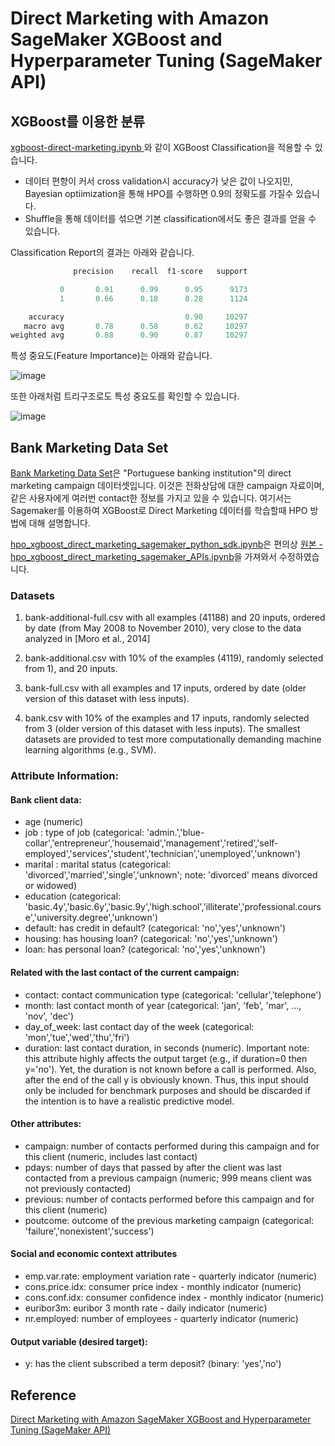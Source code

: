 # Direct Marketing with Amazon SageMaker XGBoost and Hyperparameter Tuning (SageMaker API)



## XGBoost를 이용한 분류

[xgboost-direct-marketing.ipynb
](https://github.com/kyopark2014/aws-sagemaker/blob/main/sagemaker-examples/direct-marketing-xgboost/xgboost-direct-marketing.ipynb)와 같이 XGBoost Classification을 적용할 수 있습니다.

- 데이터 편향이 커서 cross validation시 accuracy가 낮은 값이 나오지민, Bayesian optiimization을 통해 HPO를 수행하면 0.9의 정확도를 가질수 있습니다.
- Shuffle을 통해 데이터를 섞으면 기본 classification에서도 좋은 결과를 얻을 수 있습니다. 


Classification Report의 결과는 아래와 같습니다. 
```java
              precision    recall  f1-score   support

           0       0.91      0.99      0.95      9173
           1       0.66      0.18      0.28      1124

    accuracy                           0.90     10297
   macro avg       0.78      0.58      0.62     10297
weighted avg       0.88      0.90      0.87     10297
```

특성 중요도(Feature Importance)는 아래와 같습니다.

![image](https://user-images.githubusercontent.com/52392004/198857005-f1cb580f-f63d-49fb-8256-dd6cdfc02142.png)

또한 아래처럼 트리구조로도 특성 중요도를 확인할 수 있습니다.

![image](https://user-images.githubusercontent.com/52392004/198857015-698aff4b-a2f6-49d4-a958-4f389695f124.png)


## Bank Marketing Data Set

[Bank Marketing Data Set](https://archive.ics.uci.edu/ml/datasets/bank+marketing)은 "Portuguese banking institution"의 direct marketing campaign 데이터셋입니다. 이것은 전화상담에 대한 campaign 자료이며, 같은 사용자에게 여러번 contact한 정보를 가지고 있을 수 있습니다. 여기서는 Sagemaker를 이용하여 XGBoost로 Direct Marketing 데이터를 학습할때 HPO 방법에 대해 설명합니다. 

[hpo_xgboost_direct_marketing_sagemaker_python_sdk.ipynb](https://github.com/kyopark2014/aws-sagemaker/blob/main/sagemaker-examples/direct-marketing-xgboost/hpo_xgboost_direct_marketing_sagemaker_python_sdk.ipynb)은 편의상 [원본 - hpo_xgboost_direct_marketing_sagemaker_APIs.ipynb](https://github.com/aws/amazon-sagemaker-examples/blob/main/hyperparameter_tuning/xgboost_direct_marketing/hpo_xgboost_direct_marketing_sagemaker_APIs.ipynb)을 가져와서 수정하였습니다. 

### Datasets

1) bank-additional-full.csv with all examples (41188) and 20 inputs, ordered by date (from May 2008 to November 2010), very close to the data analyzed in [Moro et al., 2014]

2) bank-additional.csv with 10% of the examples (4119), randomly selected from 1), and 20 inputs.

3) bank-full.csv with all examples and 17 inputs, ordered by date (older version of this dataset with less inputs).

4) bank.csv with 10% of the examples and 17 inputs, randomly selected from 3 (older version of this dataset with less inputs).
The smallest datasets are provided to test more computationally demanding machine learning algorithms (e.g., SVM).

### Attribute Information:

#### Bank client data:
- age (numeric)
- job : type of job (categorical: 'admin.','blue-collar','entrepreneur','housemaid','management','retired','self-employed','services','student','technician','unemployed','unknown')
- marital : marital status (categorical: 'divorced','married','single','unknown'; note: 'divorced' means divorced or widowed)
- education (categorical: 'basic.4y','basic.6y','basic.9y','high.school','illiterate','professional.course','university.degree','unknown')
- default: has credit in default? (categorical: 'no','yes','unknown')
- housing: has housing loan? (categorical: 'no','yes','unknown')
- loan: has personal loan? (categorical: 'no','yes','unknown')

#### Related with the last contact of the current campaign:
- contact: contact communication type (categorical: 'cellular','telephone')
- month: last contact month of year (categorical: 'jan', 'feb', 'mar', ..., 'nov', 'dec')
- day_of_week: last contact day of the week (categorical: 'mon','tue','wed','thu','fri')
- duration: last contact duration, in seconds (numeric). Important note: this attribute highly affects the output target (e.g., if duration=0 then y='no'). Yet, the duration is not known before a call is performed. Also, after the end of the call y is obviously known. Thus, this input should only be included for benchmark purposes and should be discarded if the intention is to have a realistic predictive model.

#### Other attributes:
- campaign: number of contacts performed during this campaign and for this client (numeric, includes last contact)
- pdays: number of days that passed by after the client was last contacted from a previous campaign (numeric; 999 means client was not previously contacted)
- previous: number of contacts performed before this campaign and for this client (numeric)
- poutcome: outcome of the previous marketing campaign (categorical: 'failure','nonexistent','success')

#### Social and economic context attributes
- emp.var.rate: employment variation rate - quarterly indicator (numeric)
- cons.price.idx: consumer price index - monthly indicator (numeric)
- cons.conf.idx: consumer confidence index - monthly indicator (numeric)
- euribor3m: euribor 3 month rate - daily indicator (numeric)
- nr.employed: number of employees - quarterly indicator (numeric)

#### Output variable (desired target):
- y: has the client subscribed a term deposit? (binary: 'yes','no')


## Reference 

[Direct Marketing with Amazon SageMaker XGBoost and Hyperparameter Tuning (SageMaker API)](https://sagemaker-examples.readthedocs.io/en/latest/hyperparameter_tuning/xgboost_direct_marketing/hpo_xgboost_direct_marketing_sagemaker_APIs.html)
